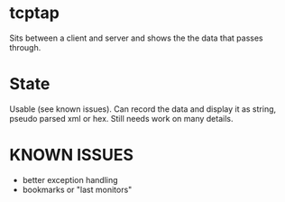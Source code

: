 tcptap
======

Sits between a client and server and shows the the data that passes through.

State
=====

Usable (see known issues).
Can record the data and display it as string, pseudo parsed xml or hex.
Still needs work on many details.

KNOWN ISSUES
============

- better exception handling
- bookmarks or "last monitors"